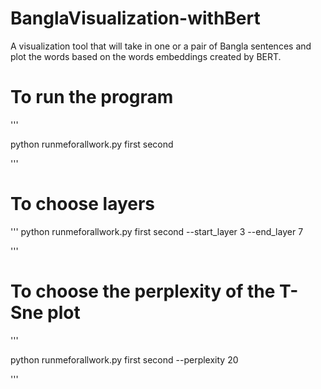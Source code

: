 # BanglaVisualization-withBert
A visualization tool that will take in one or a pair of Bangla sentences and plot the words based on the words embeddings created by BERT.

# To run the program
'''

python runmeforallwork.py first second

''' 

# To choose layers
'''
python runmeforallwork.py first second --start_layer 3 --end_layer 7

''' 

# To choose the perplexity of the T-Sne plot
'''

python runmeforallwork.py first second --perplexity 20

'''
